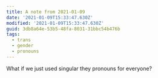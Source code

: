 ```yaml
---
title: A note from 2021-01-09
date: '2021-01-09T15:33:47.630Z'
modified: '2021-01-09T15:33:47.630Z'
guid: 3db8a64e-53b5-48fa-8031-31bbc54b476b
tags:
  - trans
  - gender
  - pronouns
---
```

What if we just used singular they pronouns for everyone?
